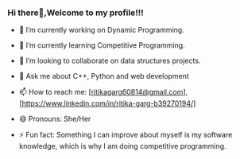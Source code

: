 ### Hi there👋,Welcome to my profile!!!


- 🔭 I’m currently working on Dynamic Programming.
- 🌱 I’m currently learning Competitive Programming.
- 👯 I’m looking to collaborate on data structures projects.

- 💬 Ask me about C++, Python and web development
- 📫 How to reach me: [ritikagarg60814@gmail.com], [https://www.linkedin.com/in/ritika-garg-b39270194/]
- 😄 Pronouns: She/Her
- ⚡ Fun fact: Something I can improve about myself is my software knowledge, which is why I am doing competitive programming.

